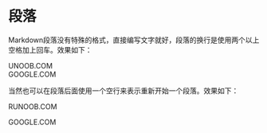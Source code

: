 # 段落

Markdown段落没有特殊的格式，直接编写文字就好，段落的换行是使用两个以上空格加上回车。效果如下：

UNOOB.COM   
GOOGLE.COM

当然也可以在段落后面使用一个空行来表示重新开始一个段落。效果如下：

RUNOOB.COM

GOOGLE.COM